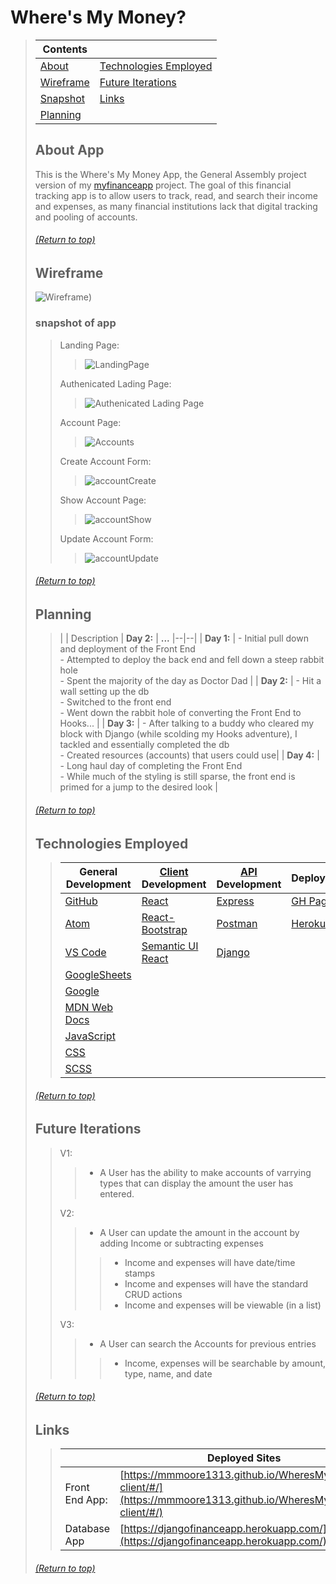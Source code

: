 
# Where's My Money?
> | Contents |  |
> |--|--|
> | [About](https://github.com/mmmoore1313/WheresMyMoney-client#about-app) | [Technologies Employed](https://github.com/mmmoore1313/WheresMyMoney-client#technologies-employed) |
> | [Wireframe](https://github.com/mmmoore1313/WheresMyMoney-client#entity-relationship-diagram-or-wireframe) | [Future Iterations](https://github.com/mmmoore1313/WheresMyMoney-client#future-iterations) |
> | [Snapshot](https://github.com/mmmoore1313/WheresMyMoney-client#snapshot-of-app) | [Links](https://github.com/mmmoore1313/WheresMyMoney-client#links) |
> | [Planning](https://github.com/mmmoore1313/WheresMyMoney-client#planning) |  |
>
>
> ## About App
> This is the Where's My Money App, the General Assembly project version of my [myfinanceapp](https://github.com/mmmoore1313/myfinanceapp) project. The goal of this financial tracking app is to allow users to track, read, and search their income and expenses, as many financial institutions lack that digital tracking and pooling of accounts.
>
> ###### [(Return to top)](https://github.com/mmmoore1313/WheresMyMoney-client#wheres-my-money)
>
>
> ## Wireframe
> ![Wireframe](https://media.git.generalassemb.ly/user/33705/files/363ae900-9c71-11eb-8d41-cec2774c69b7))
>
> ### snapshot of app
>> Landing Page:
>>> ![LandingPage](https://media.git.generalassemb.ly/user/33705/files/fa35d700-a0fb-11eb-97ed-0a72e2afc62a)
>>
>> Authenicated Lading Page:
>>> ![Authenicated Lading Page](https://media.git.generalassemb.ly/user/33705/files/d5426380-a0fd-11eb-88da-009cec293b95)
>>
>> Account Page:
>>> ![Accounts](https://media.git.generalassemb.ly/user/33705/files/23576700-a0fe-11eb-854b-c378c29a4896)
>>
>> Create Account Form:
>>> ![accountCreate](https://media.git.generalassemb.ly/user/33705/files/51d54200-a0fe-11eb-9008-e8406e454d6d)
>>
>> Show Account Page:
>>> ![accountShow](https://media.git.generalassemb.ly/user/33705/files/c1e3c800-a0fe-11eb-8eb4-5afdf978743c)
>>
>> Update Account Form:
>>> ![accountUpdate](https://media.git.generalassemb.ly/user/33705/files/f3f52a00-a0fe-11eb-9aa2-ca13b31084a9)
>>
> ###### [(Return to top)](https://github.com/mmmoore1313/WheresMyMoney-client#wheres-my-money)
>
> ## Planning
>>
>> |  | Description | **Day 2:** | **...**
>> |--|--|
>> | **Day 1:** | - Initial pull down and deployment of the Front End<br/>- Attempted to deploy the back end and fell down a steep rabbit hole<br />- Spent the majority of the day as Doctor Dad |
>> | **Day 2:** | - Hit a wall setting up the db <br />- Switched to the front end<br/>- Went down the rabbit hole of converting the Front End to Hooks... |
>> | **Day 3:** | - After talking to a buddy who cleared my block with Django (while scolding my Hooks adventure), I tackled and essentially completed the db<br />- Created resources (accounts) that users could use|
>> | **Day 4:** | - Long haul day of completing the Front End<br />- While much of the styling is still sparse, the front end is primed for a jump to the desired look |
>
> ###### [(Return to top)](https://github.com/mmmoore1313/WheresMyMoney-client#wheres-my-money)
>
> ## Technologies Employed
>> | **General Development** | **[Client](https://github.com/mmmoore1313/WheresMyMoney-client) Development** | **[API](https://github.com/mmmoore1313/DjangoFinanceApi) Development** | **Deployment** |
>> |--|--|--|--|
>> | [GitHub](https://github.com/) | [React](https://reactjs.org/) | [Express](https://expressjs.com) | [GH Pages](https://pages.github.com/) |
>> | [Atom](https://atom.io/) | [React-Bootstrap](https://react-bootstrap.github.io/) | [Postman](https://www.postman.com/) | [Heroku](https://www.heroku.com) |
>> | [VS Code](https://code.visualstudio.com/) | [Semantic UI React](https://react.semantic-ui.com/) | [Django](https://docs.djangoproject.com/en/3.2/) | |
>> | [GoogleSheets](https://docs.google.com/spreadsheets/d/1kJRGhsgKEV9xVL3lXtyz6cqBWf14lm6JuXD02uneldA/edit#gid=0) | | | |
>> | [Google](https://www.google.com/) | | | |
>> | [MDN Web Docs](https://developer.mozilla.org/en-US/) | | | |
>> | [JavaScript](https://www.javascript.com/) | | | |
>> | [CSS](https://www.w3schools.com/css/) | | | |
>> | [SCSS](https://sass-lang.com/) | | | |
>
> ###### [(Return to top)](https://github.com/mmmoore1313/WheresMyMoney-client#wheres-my-money)
>
> ## Future Iterations
>> V1: 
>>> - A User has the ability to make accounts of varrying types that can display the amount the user has entered.
>> 
>> V2:
>>> - A User can update the amount in the account by adding Income or subtracting expenses
>>>> - Income and expenses will have date/time stamps
>>>> - Income and expenses will have the standard CRUD actions
>>>> - Income and expenses will be viewable (in a list)
>>
>> V3:
>>> - A User can search the Accounts for previous entries
>>>> - Income, expenses will be searchable by amount, type, name, and date
>
> ###### [(Return to top)](https://github.com/mmmoore1313/WheresMyMoney-client#wheres-my-money)
>
> ## Links
>> | | **Deployed Sites** | **Repositories** |
>> |--|--|--|
>> | Front End App: | [https://mmmoore1313.github.io/WheresMyMoney-client/#/](https://mmmoore1313.github.io/WheresMyMoney-client/#/) | [WheresMyMoney-client](https://github.com/mmmoore1313/WheresMyMoney-client)|
>> | Database App | [https://djangofinanceapp.herokuapp.com/](https://djangofinanceapp.herokuapp.com/) | [DjangoFinanceApi](https://github.com/mmmoore1313/DjangoFinanceApi) |
>
> ###### [(Return to top)](https://github.com/mmmoore1313/WheresMyMoney-client#wheres-my-money)
>